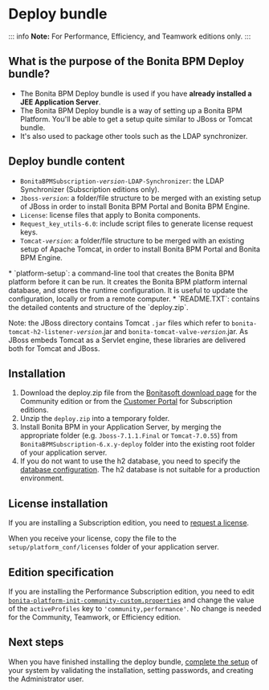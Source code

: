 # Deploy bundle

::: info
**Note:** For Performance, Efficiency, and Teamwork editions only.
:::

## What is the purpose of the Bonita BPM Deploy bundle?

* The Bonita BPM Deploy bundle is used if you have **already installed a JEE Application Server**.
* The Bonita BPM Deploy bundle is a way of setting up a Bonita BPM Platform. You'll be able to get a setup quite similar to JBoss or Tomcat bundle.
* It's also used to package other tools such as the LDAP synchronizer.

## Deploy bundle content

* `BonitaBPMSubscription-`_`version`_`-LDAP-Synchronizer`: the LDAP Synchronizer (Subscription editions only).
* `Jboss-`_`version`_: a folder/file structure to be merged with an existing setup of JBoss in order to install Bonita BPM Portal and Bonita BPM Engine.
* `License`: license files that apply to Bonita components.
* `Request_key_utils-6.0`: include script files to generate license request keys.
* `Tomcat-`_`version`_: a folder/file structure to be merged with an existing setup of Apache Tomcat, in order to install Bonita BPM Portal and Bonita BPM Engine.
<a name="platform_setup_tool" />
* `platform-setup`: a command-line tool that creates the Bonita BPM platform before it can be run. It creates the Bonita BPM platform internal database, and stores the runtime configuration.
It is useful to update the configuration, locally or from a remote computer.
* `README.TXT`: contains the detailed contents and structure of the `deploy.zip`.

Note: the JBoss directory contains Tomcat `.jar` files which refer to `bonita-tomcat-h2-listener-`_`version`_.jar and `bonita-tomcat-valve-`_`version`_.jar.
As JBoss embeds Tomcat as a Servlet engine, these libraries are delivered both for Tomcat and JBoss.

## Installation

1. Download the deploy.zip file from the [Bonitasoft download page](http://www.bonitasoft.com/downloads-v2) for the Community edition 
or from the [Customer Portal](https://customer.bonitasoft.com/download/request) for Subscription editions.
2. Unzip the `deploy.zip` into a temporary folder.
3. Install Bonita BPM in your Application Server, by merging the appropriate folder (e.g. `Jboss-7.1.1.Final` or `Tomcat-7.0.55`) from `BonitaBPMSubscription-6.x.y-deploy` folder 
into the existing root folder of your application server.
4. If you do not want to use the h2 database, you need to specify the [database configuration](database-configuration.md). The h2 database is not suitable for a production environment.

## License installation

If you are installing a Subscription edition, you need to [request a license](licenses.md). 

When you receive your license, copy the file to the `setup/platform_conf/licenses` folder of your application server.

## Edition specification

If you are installing the Performance Subscription edition, 
you need to edit [`bonita-platform-init-community-custom.properties`](BonitaBPM_platform_setup.md)
and change the value of the `activeProfiles` key to `'community,performance'`. No change is needed for the Community, Teamwork, or Efficiency edition.

## Next steps

When you have finished installing the deploy bundle, [complete the setup](first-steps-after-setup.md) of your system by validating the installation, setting passwords, and creating the Administrator user.
